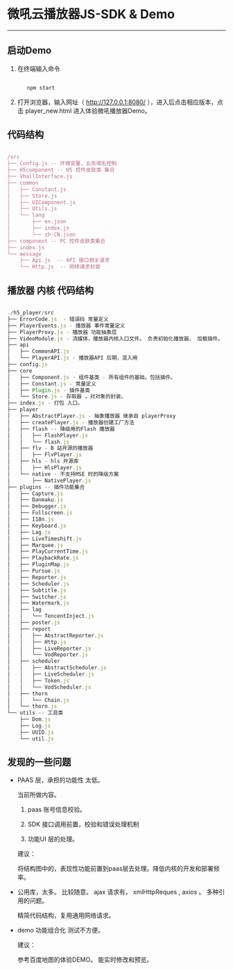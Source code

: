 # 微吼云播放器JS-SDK & Demo
------

## 启动Demo

1. 在终端输入命令

   ```bash

      npm start

   ```

2. 打开浏览器，输入网址（ http://127.0.0.1:8080/ ），进入后点击相应版本，点击 player_new.html 进入体验微吼播放器Demo。

## 代码结构

```javascript

/src
├── Config.js -- 环境变量，业务域名控制
├── H5component -- H5 控件皮肤类 集合
├── VhallInterface.js
├── common
│   ├── Constant.js
│   ├── Store.js
│   ├── UIComponent.js
│   ├── Utils.js
│   └── lang
│       ├── en.json
│       ├── index.js
│       └── zh-CN.json
├── component -- PC 控件皮肤类集合
├── index.js
└── message
    ├── Api.js  -- API 接口相关请求
    └── Http.js  -- 网络请求封装

```

## 播放器 内核 代码结构

```javascript

./h5_player/src
├── ErrorCode.js  - 错误码 常量定义
├── PlayerEvents.js - 播放器 事件常量定义
├── PlayerProxy.js - 播放器 功能抽象层
├── VideoModule.js - 流媒体，播放器内核入口文件。 负责初始化播放器， 加载插件。
├── api
│   ├── CommonAPI.js
│   └── PlayerAPI.js - 播放器API 后期，混入用
├── config.js
├── core
│   ├── Component.js - 组件基类 - 所有组件的基础。包括插件。
│   ├── Constant.js - 常量定义
│   ├── Plugin.js - 插件基类
│   └── Store.js - 存取器 ，对对象的封装。
├── index.js - 打包 入口。
├── player
│   ├── AbstractPlayer.js - 抽象播放器 继承自 playerProxy
│   ├── createPlayer.js - 播放器创建工厂方法
│   ├── flash -- 降级用的Flash 播放器
│   │   ├── FlashPlayer.js
│   │   └── flash.js
│   ├── flv - B 站开源的播放器
│   │   ├── FlvPlayer.js
│   ├── hls - hls 开源库
│   │   ├── HlsPlayer.js
│   └── native - 不支持MSE 时的降级方案
│       ├── NativePlayer.js
├── plugins -- 插件功能集合
│   ├── Capture.js
│   ├── Danmaku.js
│   ├── Debugger.js
│   ├── Fullscreen.js
│   ├── I18n.js
│   ├── Keyboard.js
│   ├── Lag.js
│   ├── LiveTimeshift.js
│   ├── Marquee.js
│   ├── PlayCurrentTime.js
│   ├── PlaybackRate.js
│   ├── PluginMap.js
│   ├── Pursue.js
│   ├── Reporter.js
│   ├── Scheduler.js
│   ├── Subtitle.js
│   ├── Switcher.js
│   ├── Watermark.js
│   ├── lag
│   │   └── TencentInject.js
│   ├── poster.js
│   ├── report
│   │   ├── AbstractReporter.js
│   │   ├── Http.js
│   │   ├── LiveReporter.js
│   │   └── VodReporter.js
│   ├── scheduler
│   │   ├── AbstractScheduler.js
│   │   ├── LiveScheduler.js
│   │   ├── Token.js
│   │   └── VodScheduler.js
│   ├── thorn
│   │   └── Chain.js
│   └── thorn.js
└── utils -- 工具类
    ├── Dom.js
    ├── Log.js
    ├── UUID.js
    └── util.js

```

## 发现的一些问题

   - PAAS 层，承担的功能性 太低。

      当前所做内容。

      1. paas 账号信息校验。

      2. SDK 接口调用前置，校验和错误处理机制

      3. 功能UI 层的处理。

      建议：

      将结构图中的，表现性功能前置到paas层去处理。降低内核的开发和部署频率。

   - 公用库，太多。 比较随意。 ajax 请求有， xmlHttpReques , axios 。 多种引用的问题。

      精简代码结构，复用通用网络请求。

   - demo 功能组合化 测试不方便。

      建议：

      参考百度地图的体验DEMO。 能实时修改和预览。
